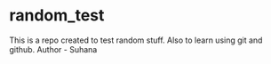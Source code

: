 # random_test
This is a repo created to test random stuff. Also to learn using git and github.
Author - Suhana
